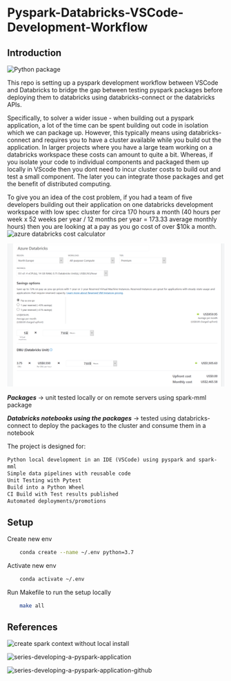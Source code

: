# Pyspark-Databricks-VSCode-Development-Workflow

## Introduction

![Python package](https://github.com/magrathj/Pyspark-Databricks-VSCode-Development-Workflow/workflows/Python%20package/badge.svg)

This repo is setting up a pyspark development workflow between VSCode and Databricks to bridge the gap between testing pyspark packages before deploying them to databricks using databricks-connect or the databricks APIs. 

Specifically, to solver a wider issue - when building out a pyspark application, a lot of the time can be spent building out code in isolation which we can package up. However, this typically means using databricks-connect and requires you to have a cluster available while you build out the application. In larger projects where you have a large team working on a databricks workspace these costs can amount to quite a bit. Whereas, if you isolate your code to individual components and packaged them up locally in VScode then you dont need to incur cluster costs to build out and test a small component. The later you can integrate those packages and get the benefit of distributed computing. 


To give you an idea of the cost problem, if you had a team of five developers building out their application on one databricks development workspace with low spec cluster for circa 170 hours a month (40 hours per week x 52 weeks per year / 12 months per year = 173.33 average monthly hours) then you are looking at a pay as you go cost of over $10k a month. ![azure databricks cost calculator](https://azure.microsoft.com/en-gb/pricing/calculator/?service=databricks) 

![cost_calculator](./images/cost_calculator.PNG)



***Packages*** -> unit tested locally or on remote servers using spark-mml package

***Databricks notebooks using the packages*** -> tested using databricks-connect to deploy the packages to the cluster and consume them in a notebook 


The project is designed for:

    Python local development in an IDE (VSCode) using pyspark and spark-mml 
    Simple data pipelines with reusable code
    Unit Testing with Pytest
    Build into a Python Wheel
    CI Build with Test results published
    Automated deployments/promotions


## Setup

Create new env

``` bash
    conda create --name ~/.env python=3.7
```

Activate new env
``` bash
    conda activate ~/.env  
```

Run Makefile to run the setup locally 
``` bash
    make all
```


## References
![create spark context without local install](https://github.com/Azure/mmlspark)

![series-developing-a-pyspark-application](https://datathirst.net/blog/2019/9/20/series-developing-a-pyspark-application)

![series-developing-a-pyspark-application-github](https://github.com/DataThirstLtd/Databricks-Connect-PySpark)

